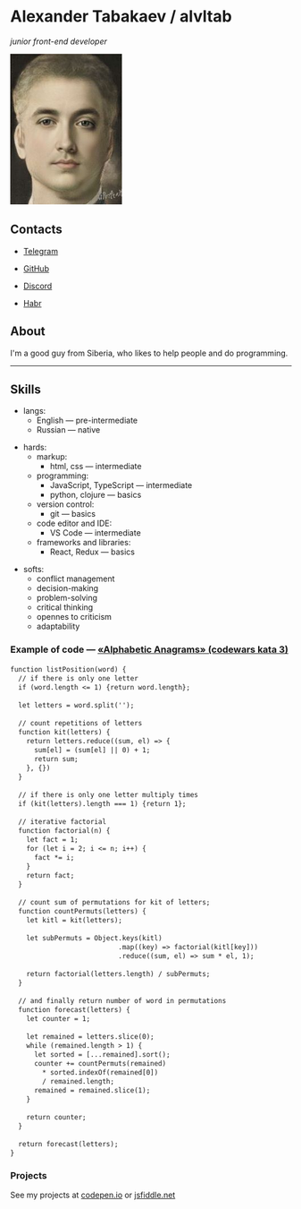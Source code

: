 # Alexander Tabakaev / alvltab

*junior front-end developer*

![My portrait](/portrait-mini.jpg)

## Contacts
* [Telegram](https://t.me/alvltab)

* [GitHub](https://github.com/alvltab)

* [Discord](https://discord.com/users/alvltab#9694)

* [Habr](https://habr.com/ru/users/alvltab/)

## About

I'm a good guy from Siberia, who likes to help people and do programming.

***

## Skills

- langs:
    - English — pre-intermediate
    - Russian — native

* hards:
    * markup:
        * html, css — intermediate
    * programming:
        * JavaScript, TypeScript — intermediate
        * python, clojure — basics
    * version control:
        * git — basics
    * code editor and IDE:
        * VS Code — intermediate
    * frameworks and libraries:
        * React, Redux — basics
    
- softs:
    - conflict management
    - decision-making
    - problem-solving
    - critical thinking
    - opennes to criticism
    - adaptability

### Example of code — [«Alphabetic Anagrams» (codewars kata 3)](https://www.codewars.com/kata/reviews/53e612fe7e5c2caffd0000ef/groups/62eb6d5a3448e40001e3248f)

```
function listPosition(word) {
  // if there is only one letter
  if (word.length <= 1) {return word.length};
  
  let letters = word.split('');
  
  // count repetitions of letters
  function kit(letters) {
    return letters.reduce((sum, el) => {
      sum[el] = (sum[el] || 0) + 1;
      return sum;
    }, {})
  }
  
  // if there is only one letter multiply times
  if (kit(letters).length === 1) {return 1};
  
  // iterative factorial
  function factorial(n) {
    let fact = 1;
    for (let i = 2; i <= n; i++) {
      fact *= i;
    }
    return fact;
  }
  
  // count sum of permutations for kit of letters;
  function countPermuts(letters) {
    let kitl = kit(letters);

    let subPermuts = Object.keys(kitl)
                           .map((key) => factorial(kitl[key]))
                           .reduce((sum, el) => sum * el, 1);
    
    return factorial(letters.length) / subPermuts;
  }
  
  // and finally return number of word in permutations
  function forecast(letters) {
    let counter = 1;
    
    let remained = letters.slice(0);
    while (remained.length > 1) {
      let sorted = [...remained].sort();
      counter += countPermuts(remained)
        * sorted.indexOf(remained[0])
        / remained.length;
      remained = remained.slice(1);
    }
    
    return counter;
  }
  
  return forecast(letters);
}
```

### Projects
See my projects at [codepen.io](https://codepen.io/alvltab) or [jsfiddle.net](https://jsfiddle.net/alvltab)
